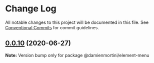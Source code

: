 # Change Log

All notable changes to this project will be documented in this file.
See [Conventional Commits](https://conventionalcommits.org) for commit guidelines.

## [0.0.10](https://github.com/damienmortini/lib/compare/@damienmortini/element-menu@0.0.9...@damienmortini/element-menu@0.0.10) (2020-06-27)

**Note:** Version bump only for package @damienmortini/element-menu
